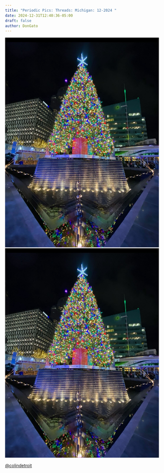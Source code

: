 ```yaml
---
title: "Periodic Pics: Threads: Michigan: 12-2024 "
date: 2024-12-31T12:40:36-05:00
draft: false
author: DonGato
---
```


![Campus Marches Christmas tree](tree.jpg)
![Campus Marches Christmas tree](tree.jpg)

[@colindetroit](https://www.threads.net/@colindetroit/post/DENvQFuvB2J?xmt=AQGz0JE-IPkNiLutA5p-BX01OczQYotBywJRBG5VNQ0oNw)